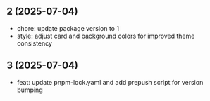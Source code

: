 ## 2 (2025-07-04)

- chore: update package version to 1
- style: adjust card and background colors for improved theme consistency

## 3 (2025-07-04)

- feat: update pnpm-lock.yaml and add prepush script for version bumping
